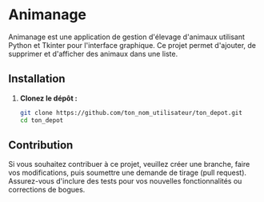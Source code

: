 # Animanage

Animanage est une application de gestion d'élevage d'animaux utilisant Python et Tkinter pour l'interface graphique. Ce projet permet d'ajouter, de supprimer et d'afficher des animaux dans une liste.

## Installation

1. **Clonez le dépôt :**

   ```bash
   git clone https://github.com/ton_nom_utilisateur/ton_depot.git
   cd ton_depot

## Contribution

Si vous souhaitez contribuer à ce projet, veuillez créer une branche, faire vos modifications, puis soumettre une demande de tirage (pull request). Assurez-vous d'inclure des tests pour vos nouvelles fonctionnalités ou corrections de bogues.
